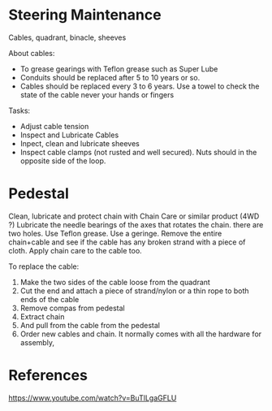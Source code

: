 # Steering Maintenance

Cables, quadrant, binacle, sheeves

About cables:
- To grease gearings with Teflon grease such as Super Lube
- Conduits should be replaced after 5 to 10 years or so.
- Cables should be replaced every 3 to 6 years. Use a towel to check the state of the cable never your hands or fingers

Tasks:
- Adjust cable tension
- Inspect and Lubricate Cables
- Inpect, clean and lubricate sheeves
- Inspect cable clamps (not rusted and well secured). Nuts should in the opposite side of the loop.


# Pedestal

Clean, lubricate and protect chain with Chain Care or similar product (4WD ?)
Lubricate the needle bearings of the axes that rotates the chain. there are two holes. Use Teflon grease. Use a geringe.
Remove the entire chain+cable and see if the cable has any broken strand with a piece of cloth. Apply chain care to the cable too.

To replace the cable:
1. Make the two sides of the cable loose from the quadrant
2. Cut the end and attach a piece of strand/nylon or a thin rope to both ends of the cable
3. Remove compas from pedestal
4. Extract chain
3. And pull from the cable from the pedestal
5. Order new cables and chain. It normally comes with all the hardware for assembly, 


# References

https://www.youtube.com/watch?v=BuTlLgaGFLU
